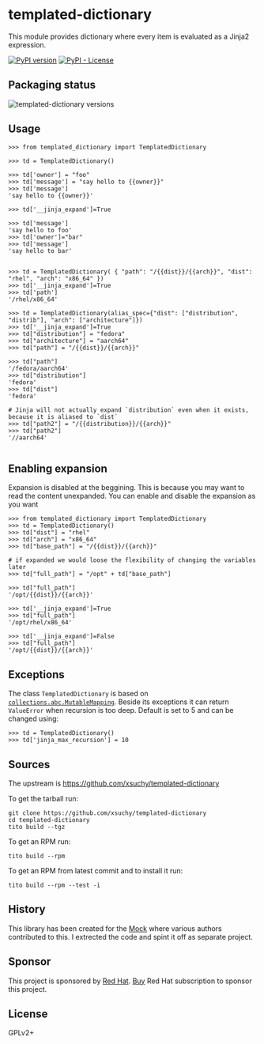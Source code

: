 # templated-dictionary

This module provides dictionary where every item is evaluated as a Jinja2 expression.

[![PyPI version](https://badge.fury.io/py/templated-dictionary.svg)](https://pypi.org/project/templated-dictionary/)
[![PyPI - License](https://img.shields.io/pypi/l/templated-dictionary)](https://opensource.org/licenses/)

## Packaging status

![templated-dictionary versions](https://repology.org/badge/vertical-allrepos/python:templated-dictionary.svg?exclude_unsupported=1&header=python:templated-dictionary)

## Usage

```
>>> from templated_dictionary import TemplatedDictionary

>>> td = TemplatedDictionary()

>>> td['owner'] = "foo"
>>> td['message'] = "say hello to {{owner}}"
>>> td['message']
'say hello to {{owner}}'

>>> td['__jinja_expand']=True

>>> td['message']
'say hello to foo'
>>> td['owner']="bar"
>>> td['message']
'say hello to bar'


>>> td = TemplatedDictionary( { "path": "/{{dist}}/{{arch}}", "dist": "rhel", "arch": "x86_64" })
>>> td['__jinja_expand']=True
>>> td['path']
'/rhel/x86_64'

>>> td = TemplatedDictionary(alias_spec={"dist": ["distribution", "distrib"], "arch": ["architecture"]})
>>> td['__jinja_expand']=True
>>> td["distribution"] = "fedora"
>>> td["architecture"] = "aarch64"
>>> td["path"] = "/{{dist}}/{{arch}}"

>>> td["path"]
'/fedora/aarch64'
>>> td["distribution"]
'fedora'
>>> td["dist"]
'fedora'

# Jinja will not actually expand `distribution` even when it exists, because it is aliased to `dist`
>>> td["path2"] = "/{{distribution}}/{{arch}}"
>>> td["path2"]
'//aarch64'


```

## Enabling expansion

Expansion is disabled at the beggining. This is because you may want to read the content unexpanded. You can enable and disable the expansion as you want

```
>>> from templated_dictionary import TemplatedDictionary
>>> td = TemplatedDictionary()
>>> td["dist"] = "rhel"
>>> td["arch"] = "x86_64"
>>> td["base_path"] = "/{{dist}}/{{arch}}"

# if expanded we would loose the flexibility of changing the variables later
>>> td["full_path"] = "/opt" + td["base_path"]

>>> td["full_path"]
'/opt/{{dist}}/{{arch}}'

>>> td['__jinja_expand']=True
>>> td["full_path"]
'/opt/rhel/x86_64'

>>> td['__jinja_expand']=False
>>> td["full_path"]
'/opt/{{dist}}/{{arch}}'
```


## Exceptions

The class `TemplatedDictionary` is based on [`collections.abc.MutableMapping`](https://docs.python.org/3/library/collections.abc.html#collections.abc.MutableMapping). Beside its exceptions it can return `ValueError` when recursion is too deep. Default is set to 5 and can be changed using:

```
>>> td = TemplatedDictionary()
>>> td['jinja_max_recursion'] = 10
```

## Sources

The upstream is https://github.com/xsuchy/templated-dictionary

To get the tarball run:

```
git clone https://github.com/xsuchy/templated-dictionary
cd templated-dictionary
tito build --tgz
```

To get an RPM run:

```
tito build --rpm
```

To get an RPM from latest commit and to install it run:

```
tito build --rpm --test -i
```

## History

This library has been created for the [Mock](https://github.com/rpm-software-management/mock/) where various authors contributed to this. I extrected the code and spint it off as separate project.

## Sponsor

This project is sponsored by [Red Hat](https://www.redhat.com/). [Buy](https://www.redhat.com/en/store) Red Hat subscription to sponsor this project.

## License

GPLv2+
